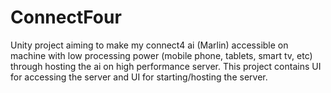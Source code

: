 # ConnectFour
Unity project aiming to make my connect4 ai (Marlin) accessible on machine with low processing power (mobile phone, tablets, smart tv, etc) through hosting the ai on high performance server. This project contains UI for accessing the server and UI for starting/hosting the server.
